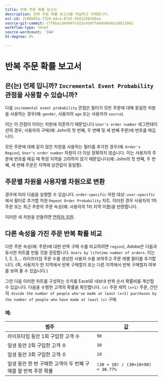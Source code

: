 ```yaml
---
title: 반복 주문 확률 보고서
description: 반복 주문 확률 보고서를 학습하고 이해합니다.
exl-id: 2c88b85a-7320-44ca-87a5-5b91250348ea
source-git-commit: c7f6bacd49487cd13c4347fe6dd46d6a10613942
workflow-type: tm+mt
source-wordcount: '344'
ht-degree: 0%

---
```


# 반복 주문 확률 보고서

## 은(는) 언제 입니까? `Incremental Event Probability` 관점을 사용할 수 있습니까?

다음 `incremental event probability` 관점은 필터가 모든 주문에 대해 동일한 차원을 사용하는 경우(예: `gender`, 사용자의 `age` 또는 사용자의 `source`).

이는 이 관점이 이라는 차원에 의존하기 때문입니다 `User's order number` 세그먼테이션의 경우, 사용자의 구매(예: John의 첫 번째, 두 번째 및 세 번째 주문)에 번호를 매깁니다.

모든 주문에 대해 같지 않은 차원을 사용하는 필터를 추가한 경우(예: `Order's Region`), `User's order number` 차원이 더 이상 정확하지 않습니다. 이는 사용자의 주문에 번호를 매길 때 특정 지역을 고려하지 않기 때문입니다(예: John의 첫 번째, 두 번째, 세 번째 주문은 지역에 상관없이 동일함).

## 주문별 차원을 사용자별 차원으로 변환

경우에 따라 다음을 실행할 수 있습니다. `order-specific` 차원 대상: `user-specific` 에서 필터로 추가할 차원 `Repeat Order Probability` 차트. 이러한 경우 사용자의 1차 주문 또는 최근 주문의 주문 속성(예: 사용자의 1차 지역 이름)을 반환합니다.

이러한 새 차원을 만들려면 [연락처 지원](https://experienceleague.adobe.com/docs/commerce-knowledge-base/kb/troubleshooting/miscellaneous/mbi-service-policies.html).

## 다른 속성을 가진 주문 반복 확률 비교

다른 주문 속성(예: 주문)에 대한 반복 구매 수를 비교하려면 `region`), Adobe은 다음과 유사한 차트를 만들 것을 권장합니다. `Users by lifetime number of orders`. 이는 1, 2, 3,... 라이프타임 주문 수를 생성한 사용자 수를 보여주고 주문 레벨 필터를 추가합니다. (즉, 사용자가 한 지역에서 반복 구매할지 또는 다른 지역에서 반복 구매할지 여부를 보여 줄 수 있습니다.)

그런 다음 이러한 차트를 구성하는 숫자를 Excel로 내보내 반복 순서 확률비를 계산할 수 있습니다. 다음을 수행한 고객의 확률을 확인합니다. `(x)` 주문 제작 `(x+1)` 주문, 간단히` divide the number of people who've made at least (x+1) purchases by the number of people who have made at least (x)` 구매.

### 예:

| 범주 | 값 |
|---|---|
| 라이프타임 동안 1회 구입한 고객 수 | `90` |
| 일생 동안 2회 구입한 고객 수 | `30` |
| 일생 동안 3회 구입한 고객 수 | `10` |
| 일생 동안 한 번 구매한 고객이 두 번째 구매를 할 반복 주문 확률 | `(30 + 10) / (30+10+90) = 30.77%` |

